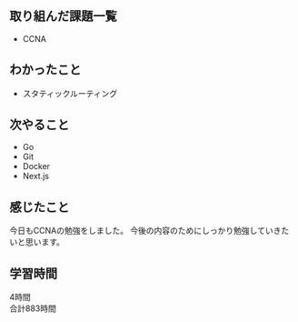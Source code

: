 ## 取り組んだ課題一覧
- CCNA

## わかったこと
- スタティックルーティング

## 次やること
- Go
- Git
- Docker
- Next.js

## 感じたこと
今日もCCNAの勉強をしました。
今後の内容のためにしっかり勉強していきたいと思います。

## 学習時間
4時間<br />
合計883時間
